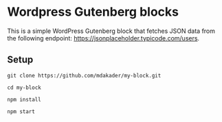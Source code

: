 # Wordpress Gutenberg blocks

This is a simple WordPress Gutenberg block that fetches JSON data from the following endpoint: https://jsonplaceholder.typicode.com/users.
## Setup

```
git clone https://github.com/mdakader/my-block.git
```
```
cd my-block
```
```
npm install
```
```
npm start
```
